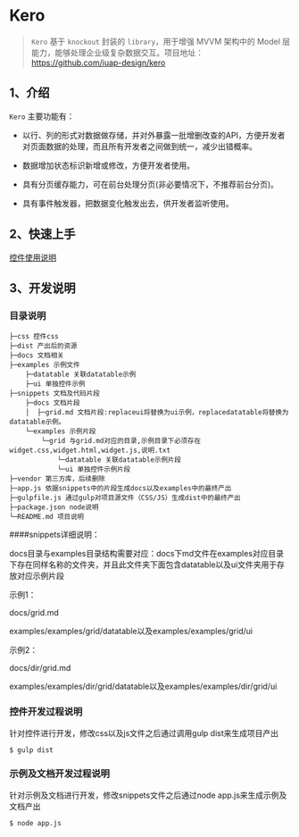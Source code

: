 # Kero

> `Kero` 基于 `knockout` 封装的 `library`，用于增强 MVVM 架构中的 Model 层能力，能够处理企业级复杂数据交互。项目地址：https://github.com/iuap-design/kero



## 1、介绍

`Kero` 主要功能有：

* 以行、列的形式对数据做存储，并对外暴露一批增删改查的API，方便开发者对页面数据的处理，而且所有开发者之间做到统一，减少出错概率。

* 数据增加状态标识新增或修改，方便开发者使用。

* 具有分页缓存能力，可在前台处理分页(非必要情况下，不推荐前台分页)。

* 具有事件触发器，把数据变化触发出去，供开发者监听使用。

## 2、快速上手
[控件使用说明](https://github.com/iuap-design/grid/blob/master/docs/grid.md)

## 3、开发说明

### 目录说明

```
├─css 控件css
├─dist 产出后的资源
├─docs 文档相关
├─examples 示例文件
    ├─datatable 关联datatable示例
	├─ui 单独控件示例
├─snippets 文档及代码片段
    ├─docs 文档片段
    │  ├─grid.md 文档片段:replaceui将替换为ui示例，replacedatatable将替换为datatable示例。
    └─examples 示例片段
        └─grid 与grid.md对应的目录,示例目录下必须存在widget.css,widget.html,widget.js,说明.txt
			└─datatable 关联datatable示例片段
			└─ui 单独控件示例片段
├─vendor 第三方库，后续删除
├─app.js 依据snippets中的片段生成docs以及examples中的最终产出
├─gulpfile.js 通过gulp对项目源文件（CSS/JS）生成dist中的最终产出
├─package.json node说明
└─README.md 项目说明
```
####snippets详细说明：

docs目录与examples目录结构需要对应：docs下md文件在examples对应目录下存在同样名称的文件夹，并且此文件夹下面包含datatable以及ui文件夹用于存放对应示例片段

示例1：

docs/grid.md

examples/examples/grid/datatable以及examples/examples/grid/ui

示例2：

docs/dir/grid.md

examples/examples/dir/grid/datatable以及examples/examples/dir/grid/ui


### 控件开发过程说明

针对控件进行开发，修改css以及js文件之后通过调用gulp dist来生成项目产出

	$ gulp dist

### 示例及文档开发过程说明

针对示例及文档进行开发，修改snippets文件之后通过node app.js来生成示例及文档产出

	$ node app.js
